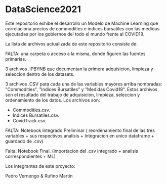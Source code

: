 # DataScience2021

Este repositorio exhibe el desarrollo un Modelo de Machine Learning que correlaciona precios de commodities e indices bursatiles con las medidas ejecutadas por los gobiernos del todo el mundo frente al COVID19.

La lista de archivos actualizada de este repositorio consiste de:

FALTA: una carpeta o acceso a la misma, donde figuren las fuentes primarias.

3 archivos .IPBYNB que documentan la primera adquisicion, limpieza y seleccion dentro de los datasets.

3 archivos .CSV para cada una de las variables mayores arriba nombradas: "Commodities", "Indices Bursatiles" y "Medidas Covid19". Estos archivos son el resultado del trabajo de adquisicion, limpieza, seleccion y ordenamiento de los datos. Los archivos son:
 - Commodities.csv.
 - Indices Bursatiles.csv.
 - CovidTrack.csv.

FALTA: Notebook Integrado Preliminar ( reordenamiento final de las tres variables + sus respectivos analisis + Integracion en unico dataframe + guardado de .csv)

Falta: Notebook Final. (importacion del .csv integrado + analisis correspondientes + ML)


Los integrantes de este proyecto: 

Pedro Vernengo & Rufino Martin
